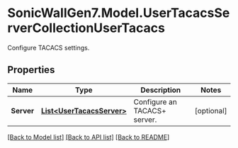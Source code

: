 # SonicWallGen7.Model.UserTacacsServerCollectionUserTacacs
Configure TACACS settings.

## Properties

Name | Type | Description | Notes
------------ | ------------- | ------------- | -------------
**Server** | [**List&lt;UserTacacsServer&gt;**](UserTacacsServer.md) | Configure an TACACS+ server. | [optional] 

[[Back to Model list]](../README.md#documentation-for-models) [[Back to API list]](../README.md#documentation-for-api-endpoints) [[Back to README]](../README.md)

